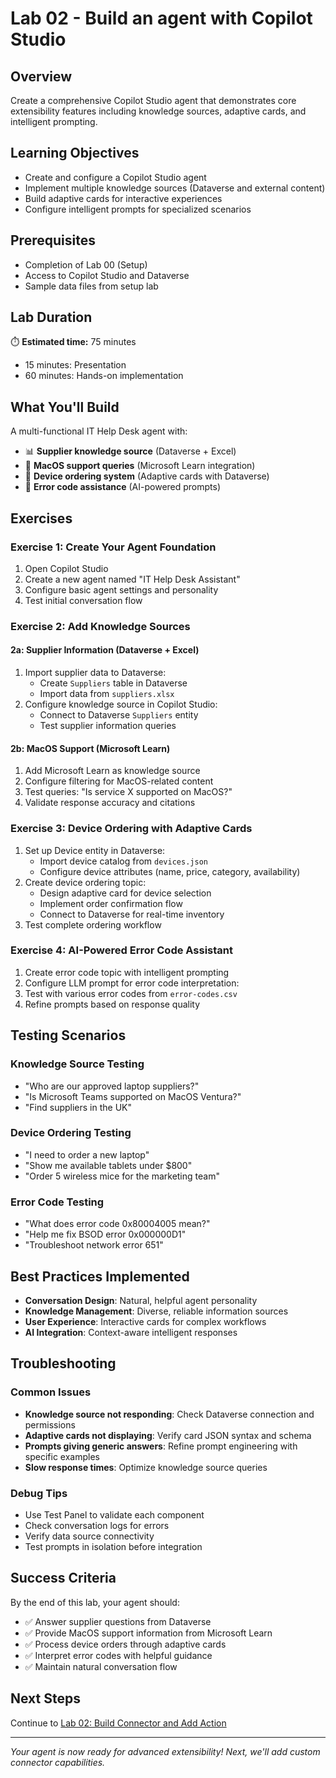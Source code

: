 # Lab 02 - Build an agent with Copilot Studio

## Overview

Create a comprehensive Copilot Studio agent that demonstrates core extensibility features including knowledge sources, adaptive cards, and intelligent prompting.

## Learning Objectives

- Create and configure a Copilot Studio agent
- Implement multiple knowledge sources (Dataverse and external content)
- Build adaptive cards for interactive experiences
- Configure intelligent prompts for specialized scenarios

## Prerequisites

- Completion of Lab 00 (Setup)
- Access to Copilot Studio and Dataverse
- Sample data files from setup lab

## Lab Duration

⏱️ **Estimated time:** 75 minutes

- 15 minutes: Presentation
- 60 minutes: Hands-on implementation

## What You'll Build

A multi-functional IT Help Desk agent with:

- 📊 **Supplier knowledge source** (Dataverse + Excel)
- 🍎 **MacOS support queries** (Microsoft Learn integration)  
- 🛒 **Device ordering system** (Adaptive cards with Dataverse)
- 🔧 **Error code assistance** (AI-powered prompts)

## Exercises

### Exercise 1: Create Your Agent Foundation

1. Open Copilot Studio
2. Create a new agent named "IT Help Desk Assistant"
3. Configure basic agent settings and personality
4. Test initial conversation flow

### Exercise 2: Add Knowledge Sources

#### 2a: Supplier Information (Dataverse + Excel)

1. Import supplier data to Dataverse:
   - Create `Suppliers` table in Dataverse
   - Import data from `suppliers.xlsx`
2. Configure knowledge source in Copilot Studio:
   - Connect to Dataverse `Suppliers` entity
   - Test supplier information queries

#### 2b: MacOS Support (Microsoft Learn)

1. Add Microsoft Learn as knowledge source
2. Configure filtering for MacOS-related content
3. Test queries: "Is service X supported on MacOS?"
4. Validate response accuracy and citations

### Exercise 3: Device Ordering with Adaptive Cards

1. Set up Device entity in Dataverse:
   - Import device catalog from `devices.json`
   - Configure device attributes (name, price, category, availability)
2. Create device ordering topic:
   - Design adaptive card for device selection
   - Implement order confirmation flow
   - Connect to Dataverse for real-time inventory
3. Test complete ordering workflow

### Exercise 4: AI-Powered Error Code Assistant

1. Create error code topic with intelligent prompting
2. Configure LLM prompt for error code interpretation:
3. Test with various error codes from `error-codes.csv`
4. Refine prompts based on response quality

## Testing Scenarios

### Knowledge Source Testing

- "Who are our approved laptop suppliers?"
- "Is Microsoft Teams supported on MacOS Ventura?"
- "Find suppliers in the UK"

### Device Ordering Testing

- "I need to order a new laptop"
- "Show me available tablets under $800"
- "Order 5 wireless mice for the marketing team"

### Error Code Testing

- "What does error code 0x80004005 mean?"
- "Help me fix BSOD error 0x000000D1"
- "Troubleshoot network error 651"

## Best Practices Implemented

- **Conversation Design**: Natural, helpful agent personality
- **Knowledge Management**: Diverse, reliable information sources  
- **User Experience**: Interactive cards for complex workflows
- **AI Integration**: Context-aware intelligent responses

## Troubleshooting

### Common Issues

- **Knowledge source not responding**: Check Dataverse connection and permissions
- **Adaptive cards not displaying**: Verify card JSON syntax and schema
- **Prompts giving generic answers**: Refine prompt engineering with specific examples
- **Slow response times**: Optimize knowledge source queries

### Debug Tips

- Use Test Panel to validate each component
- Check conversation logs for errors
- Verify data source connectivity
- Test prompts in isolation before integration

## Success Criteria

By the end of this lab, your agent should:

- ✅ Answer supplier questions from Dataverse
- ✅ Provide MacOS support information from Microsoft Learn
- ✅ Process device orders through adaptive cards
- ✅ Interpret error codes with helpful guidance
- ✅ Maintain natural conversation flow

## Next Steps

Continue to [Lab 02: Build Connector and Add Action](../Lab-03/README.md)

---
*Your agent is now ready for advanced extensibility! Next, we'll add custom connector capabilities.*
